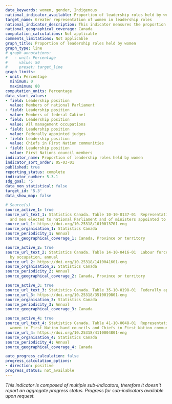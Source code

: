 ```yaml
---
data_keywords: women, gender, Indigenous
national_indicator_available: Proportion of leadership roles held by women
target_name: Greater representation of women in leadership roles
national_indicator_description: This indicator measures the proportion of women in leadership roles. Leadership roles selected include women elected to national Parliament, ministers appointed to federal cabinet, federally appointed judges, and various types of management positions.
national_geographical_coverage: Canada
computation_calculations: Not applicable
comments_limitations: Not applicable
graph_title: Proportion of leadership roles held by women
graph_type: line
# graph_annotations:
#   - unit: Percentage
#     value: 50
#     preset: target_line
graph_limits:
- unit: Percentage
  minimum: 0
  maximimum: 80
computation_units: Percentage
data_start_values:
- field: Leadership position
  value: Members of national Parliament
- field: Leadership position
  value: Members of federal Cabinet
- field: Leadership position
  value: All management occupations
- field: Leadership position
  value: Federally appointed judges
- field: Leadership position
  value: Chiefs in First Nation communities
- field: Leadership position
  value: First Nations council members
indicator_name: Proportion of leadership roles held by women
indicator_sort_order: 05-03-01
published: true
reporting_status: complete
indicator_number: 5.3.1
sdg_goal: '5'
data_non_statistical: false
target_id: '5.3'
data_show_map: false

# Source(s)
source_active_1: true
source_url_text_1: Statistics Canada. Table 10-10-0137-01  Representation of women
  and men elected to national Parliament and of ministers appointed to federal Cabinet
source_url_1: https://doi.org/10.25318/1010013701-eng
source_organisation_1: Statistics Canada
source_periodicity_1: Annual
source_geographical_coverage_1: Canada, Province or territory

source_active_2: true
source_url_text_2: Statistics Canada. Table 14-10-0416-01  Labour force characteristics
  by occupation, annual
source_url_2: https://doi.org/10.25318/1410041601-eng
source_organisation_2: Statistics Canada
source_periodicity_2: Annual
source_geographical_coverage_2: Canada, Province or territory

source_active_3: true
source_url_text_3: Statistics Canada. Table 35-10-0198-01  Federally appointed judges by gender
source_url_3: https://doi.org/10.25318/3510019801-eng
source_organisation_3: Statistics Canada
source_periodicity_3: Annual
source_geographical_coverage_3: Canada

source_active_4: true
source_url_text_4: Statistics Canada. Table 41-10-0048-01  Representation of men and
  women in First Nation band councils and Chiefs in First Nation communities by sex
source_url_4: https://doi.org/10.25318/4110004801-eng
source_organisation_4: Statistics Canada
source_periodicity_4: Annual
source_geographical_coverage_4: Canada

auto_progress_calculation: false
progress_calculation_options:
- direction: positive
progress_status: not_available
---
```

<i>This indicator is composed of multiple sub-indicators, therefore it doesn't report an aggregate progress status. Progress for sub-indicators available upon request.</i>